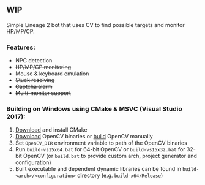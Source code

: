 ## WIP

Simple Lineage 2 bot that uses CV to find possible targets and monitor HP/MP/CP.

### Features:

* NPC detection
* ~~HP/MP/CP monitoring~~
* ~~Mouse & keyboard emulation~~
* ~~Stuck resolving~~
* ~~Captcha alarm~~
* ~~Multi-monitor support~~

### Building on Windows using CMake & MSVC (Visual Studio 2017):

1. [Download](https://cmake.org/download/) and install CMake
2. [Download](https://opencv.org/releases.html) OpenCV binaries or [build](https://github.com/opencv/opencv) OpenCV manually
3. Set `OpenCV_DIR` environment variable to path of the OpenCV binaries
4. Run `build-vs15x64.bat` for 64-bit OpenCV or `build-vs15x32.bat` for 32-bit OpenCV (or `build.bat` to provide custom arch, project generator and configuration)
5. Built executable and dependent dynamic libraries can be found in `build-<arch>/<configuration>` directory (e.g. `build-x64/Release`)
